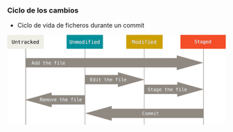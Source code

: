 ### Ciclo de los cambios
* Ciclo de vida de ficheros durante un commit

![lifecycle](resources/lifecycle.png)

